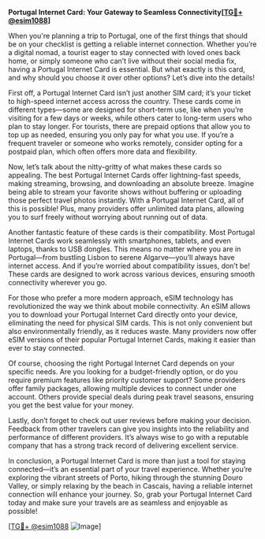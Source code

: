 **Portugal Internet Card: Your Gateway to Seamless Connectivity[[TG💪+ @esim1088](https://t.me/s/esim1088)]**

When you're planning a trip to Portugal, one of the first things that should be on your checklist is getting a reliable internet connection. Whether you’re a digital nomad, a tourist eager to stay connected with loved ones back home, or simply someone who can’t live without their social media fix, having a Portugal Internet Card is essential. But what exactly is this card, and why should you choose it over other options? Let’s dive into the details!

First off, a Portugal Internet Card isn’t just another SIM card; it’s your ticket to high-speed internet access across the country. These cards come in different types—some are designed for short-term use, like when you’re visiting for a few days or weeks, while others cater to long-term users who plan to stay longer. For tourists, there are prepaid options that allow you to top up as needed, ensuring you only pay for what you use. If you’re a frequent traveler or someone who works remotely, consider opting for a postpaid plan, which often offers more data and flexibility.

Now, let’s talk about the nitty-gritty of what makes these cards so appealing. The best Portugal Internet Cards offer lightning-fast speeds, making streaming, browsing, and downloading an absolute breeze. Imagine being able to stream your favorite shows without buffering or uploading those perfect travel photos instantly. With a Portugal Internet Card, all of this is possible! Plus, many providers offer unlimited data plans, allowing you to surf freely without worrying about running out of data.

Another fantastic feature of these cards is their compatibility. Most Portugal Internet Cards work seamlessly with smartphones, tablets, and even laptops, thanks to USB dongles. This means no matter where you are in Portugal—from bustling Lisbon to serene Algarve—you’ll always have internet access. And if you’re worried about compatibility issues, don’t be! These cards are designed to work across various devices, ensuring smooth connectivity wherever you go.

For those who prefer a more modern approach, eSIM technology has revolutionized the way we think about mobile connectivity. An eSIM allows you to download your Portugal Internet Card directly onto your device, eliminating the need for physical SIM cards. This is not only convenient but also environmentally friendly, as it reduces waste. Many providers now offer eSIM versions of their popular Portugal Internet Cards, making it easier than ever to stay connected.

Of course, choosing the right Portugal Internet Card depends on your specific needs. Are you looking for a budget-friendly option, or do you require premium features like priority customer support? Some providers offer family packages, allowing multiple devices to connect under one account. Others provide special deals during peak travel seasons, ensuring you get the best value for your money.

Lastly, don’t forget to check out user reviews before making your decision. Feedback from other travelers can give you insights into the reliability and performance of different providers. It’s always wise to go with a reputable company that has a strong track record of delivering excellent service.

In conclusion, a Portugal Internet Card is more than just a tool for staying connected—it’s an essential part of your travel experience. Whether you’re exploring the vibrant streets of Porto, hiking through the stunning Douro Valley, or simply relaxing by the beach in Cascais, having a reliable internet connection will enhance your journey. So, grab your Portugal Internet Card today and make sure your travels are as seamless and enjoyable as possible!

[[TG💪+ @esim1088](https://t.me/s/esim1088) ![Image](https://i.postimg.cc/Y0z9fWf4/image.png)]